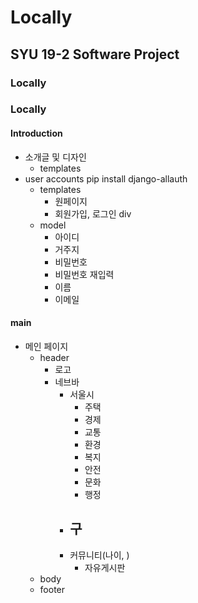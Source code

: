 # Locally
## SYU 19-2 Software Project
### Locally
### Locally

#### Introduction

- 소개글 및 디자인
  - templates
- user accounts
pip install django-allauth
  - templates
    - 원페이지
    - 회원가입, 로그인 div
  - model
    - 아이디
    - 거주지
    - 비밀번호
    - 비밀번호 재입력
    - 이름
    - 이메일

#### main

- 메인 페이지
  - header
    - 로고
    - 네브바
      - 서울시
        - 주택
        - 경제
        - 교통
        - 환경
        - 복지
        - 안전
        - 문화
        - 행정
      - 구
        - 
      - 커뮤니티(나이, )
        - 자유게시판
  - body
  - footer
